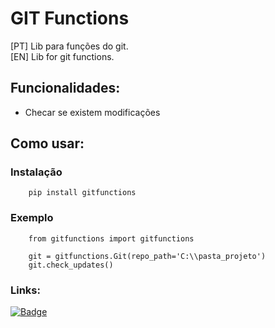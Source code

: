 # GIT Functions

[PT] Lib para funções do git.<br>
[EN] Lib for git functions.


## Funcionalidades:
* Checar se existem modificações

## Como usar:

### Instalação
```
    pip install gitfunctions
```

### Exemplo
```
    from gitfunctions import gitfunctions

    git = gitfunctions.Git(repo_path='C:\\pasta_projeto')
    git.check_updates()
```

### Links:
[![Badge](https://img.shields.io/static/v1?label=Acesse&message=o%20site&color=yellowgreen)](https://github.com/strapbooll/git_functions)

